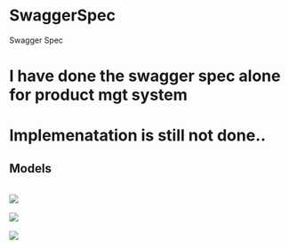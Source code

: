 # SwaggerSpec
Swagger Spec

# I have done the swagger spec alone for product mgt system

# Implemenatation is still not done..

## Models

<br>
<img src="https://github.com/SandeepKiran0022/SwaggerSpec/screenshots/1.PNG">
</br>

<br>
<img src="https://github.com/SandeepKiran0022/SwaggerSpec/screenshots/2.PNG">
</br>

<br>
<img src="https://github.com/SandeepKiran0022/SwaggerSpec/screenshots/3.PNG">
</br>

